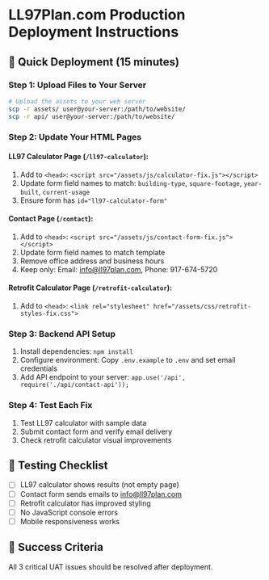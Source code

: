 # LL97Plan.com Production Deployment Instructions

## 🚀 Quick Deployment (15 minutes)

### Step 1: Upload Files to Your Server
```bash
# Upload the assets to your web server
scp -r assets/ user@your-server:/path/to/website/
scp -r api/ user@your-server:/path/to/website/
```

### Step 2: Update Your HTML Pages

#### LL97 Calculator Page (`/ll97-calculator`):
1. Add to `<head>`: `<script src="/assets/js/calculator-fix.js"></script>`
2. Update form field names to match: `building-type`, `square-footage`, `year-built`, `current-usage`
3. Ensure form has `id="ll97-calculator-form"`

#### Contact Page (`/contact`):
1. Add to `<head>`: `<script src="/assets/js/contact-form-fix.js"></script>`
2. Update form field names to match template
3. Remove office address and business hours
4. Keep only: Email: info@ll97plan.com, Phone: 917-674-5720

#### Retrofit Calculator Page (`/retrofit-calculator`):
1. Add to `<head>`: `<link rel="stylesheet" href="/assets/css/retrofit-styles-fix.css">`

### Step 3: Backend API Setup
1. Install dependencies: `npm install`
2. Configure environment: Copy `.env.example` to `.env` and set email credentials
3. Add API endpoint to your server: `app.use('/api', require('./api/contact-api'));`

### Step 4: Test Each Fix
1. Test LL97 calculator with sample data
2. Submit contact form and verify email delivery
3. Check retrofit calculator visual improvements

## 🧪 Testing Checklist
- [ ] LL97 calculator shows results (not empty page)
- [ ] Contact form sends emails to info@ll97plan.com
- [ ] Retrofit calculator has improved styling
- [ ] No JavaScript console errors
- [ ] Mobile responsiveness works

## 🎯 Success Criteria
All 3 critical UAT issues should be resolved after deployment.
